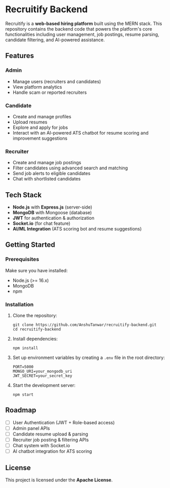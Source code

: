 # Recruitify Backend

Recruitify is a **web-based hiring platform** built using the MERN stack. This repository contains the backend code that powers the platform's core functionalities including user management, job postings, resume parsing, candidate filtering, and AI-powered assistance.

## Features

### Admin
- Manage users (recruiters and candidates)
- View platform analytics
- Handle scam or reported recruiters

### Candidate
- Create and manage profiles
- Upload resumes
- Explore and apply for jobs
- Interact with an AI-powered ATS chatbot for resume scoring and improvement suggestions

### Recruiter
- Create and manage job postings
- Filter candidates using advanced search and matching
- Send job alerts to eligible candidates
- Chat with shortlisted candidates

## Tech Stack
- **Node.js** with **Express.js** (server-side)
- **MongoDB** with Mongoose (database)
- **JWT** for authentication & authorization
- **Socket.io** (for chat feature)
- **AI/ML Integration** (ATS scoring bot and resume suggestions)

## Getting Started

### Prerequisites
Make sure you have installed:
- Node.js (>= 16.x)
- MongoDB
- npm

### Installation
1. Clone the repository:
   ```
   git clone https://github.com/AnshuTanwar/recruitify-backend.git
   cd recruitify-backend
   ```

2. Install dependencies:
   ```
   npm install
   ```

3. Set up environment variables by creating a `.env` file in the root directory:
   ```
   PORT=5000
   MONGO_URI=your_mongodb_uri
   JWT_SECRET=your_secret_key
   ```

4. Start the development server:
   ```
   npm start
   ```


## Roadmap
- [ ] User Authentication (JWT + Role-based access)
- [ ] Admin panel APIs
- [ ] Candidate resume upload & parsing
- [ ] Recruiter job posting & filtering APIs
- [ ] Chat system with Socket.io
- [ ] AI chatbot integration for ATS scoring

## License
This project is licensed under the **Apache License**.
```